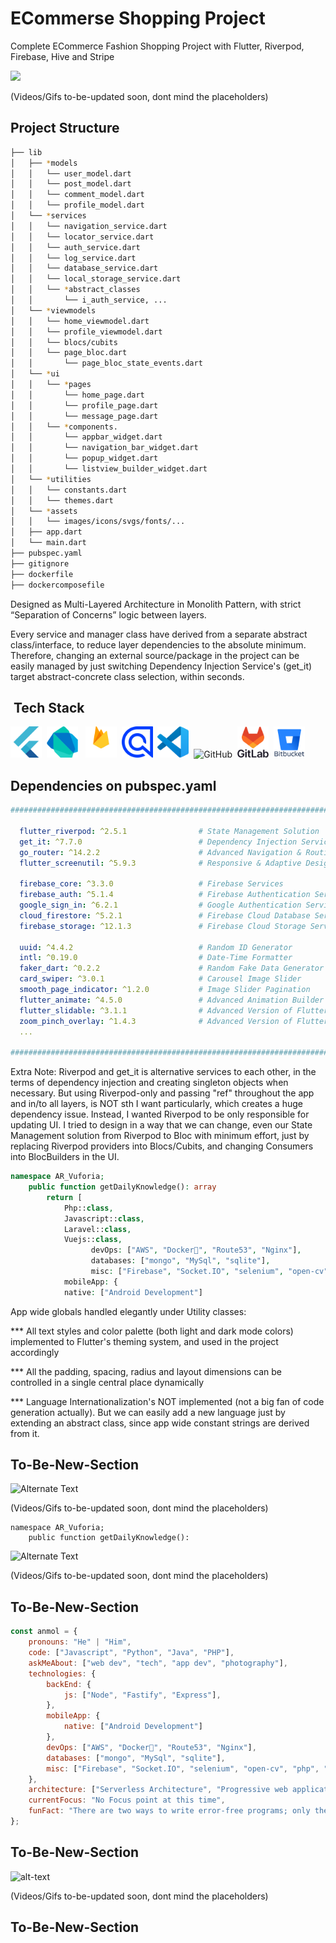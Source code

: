 # ECommerse Shopping Project
Complete ECommerce Fashion Shopping Project with Flutter, Riverpod, Firebase, Hive and Stripe

![](https://github.com/stdxpe/Augmented-Reality-Project-Kinematic-Analysis-and-Programming-of-Industrial-Robotic-Arms/blob/main/50fps360high.gif)

(Videos/Gifs to-be-updated soon, dont mind the placeholders)

## Project Structure
```bash
├── lib                                                                                                                              
│   ├── *models
│   │   └── user_model.dart                                                                                                        
│   │   └── post_model.dart                                                                                                             
│   │   └── comment_model.dart
│   │   └── profile_model.dart                                                                                                        
│   └── *services                 
│   │   └── navigation_service.dart
│   │   └── locator_service.dart 
│   │   └── auth_service.dart
│   │   └── log_service.dart
│   │   └── database_service.dart
│   │   └── local_storage_service.dart
│   │   └── *abstract_classes 
│   │       └── i_auth_service, ...                                                                                                         
│   └── *viewmodels                                                                                                                           
│   │   └── home_viewmodel.dart
│   │   └── profile_viewmodel.dart                                                                                                      
│   │   └── blocs/cubits 
│   │   └── page_bloc.dart
│   │       └── page_bloc_state_events.dart                                                                                          
│   └── *ui                                                                                                                                    
│   │   └── *pages
│   │       └── home_page.dart
│   │       └── profile_page.dart
│   │       └── message_page.dart                                                                                                         
│   │   └── *components.                                                                                                                    
│   │       └── appbar_widget.dart
│   │       └── navigation_bar_widget.dart                                                                                                        
│   │       └── popup_widget.dart                                                                                                        
│   │       └── listview_builder_widget.dart
│   └── *utilities
│   │   └── constants.dart                                                                                                        
│   │   └── themes.dart
│   └── *assets
│   │   └── images/icons/svgs/fonts/...                                                                                                          
│   ├── app.dart                                                                                                        
│   └── main.dart                                                                                                        
├── pubspec.yaml
├── gitignore
├── dockerfile
├── dockercomposefile
```
Designed as Multi-Layered Architecture in Monolith Pattern, with strict “Separation of Concerns” logic between layers.

Every service and manager class have derived from a separate abstract class/interface, to reduce layer dependencies to the absolute minimum. Therefore, changing an external source/package in the project can be easily managed by just switching Dependency Injection Service's (get_it) target abstract-concrete class selection, within seconds.

## &nbsp;Tech Stack

<img  src="https://raw.githubusercontent.com/devicons/devicon/1119b9f84c0290e0f0b38982099a2bd027a48bf1/icons/flutter/flutter-original.svg" alt="Flutter" width="50" height="50"/> &nbsp;<img  src="https://raw.githubusercontent.com/devicons/devicon/1119b9f84c0290e0f0b38982099a2bd027a48bf1/icons/dart/dart-original.svg" alt="Dart" width="50" height="50"/> &nbsp;
<img  src="https://raw.githubusercontent.com/devicons/devicon/master/icons/firebase/firebase-original-wordmark.svg" alt="Firebase" width="50" height="50"/> &nbsp;<img  src="https://raw.githubusercontent.com/devicons/devicon/master/icons/algolia/algolia-original.svg" alt="Algolia" width="50" height="50"/> &nbsp;<img  src="https://raw.githubusercontent.com/devicons/devicon/1119b9f84c0290e0f0b38982099a2bd027a48bf1/icons/vscode/vscode-original.svg" alt="VSCode" width="50" height="50"/> &nbsp;<img  src="https://github.com/CyrisXD/CyrisXD/raw/master/assets/Github.png" alt="GitHub" width="50" height="50"/> &nbsp;<img  src="https://raw.githubusercontent.com/devicons/devicon/1119b9f84c0290e0f0b38982099a2bd027a48bf1/icons/gitlab/gitlab-original-wordmark.svg" alt="GitLab" width="50" height="50"/> &nbsp;<img  src="https://raw.githubusercontent.com/devicons/devicon/1119b9f84c0290e0f0b38982099a2bd027a48bf1/icons/bitbucket/bitbucket-original-wordmark.svg" alt="BitBucket" width="50" height="50"/> &nbsp;

## Dependencies on pubspec.yaml
```yaml
#############################################################################################################

  flutter_riverpod: ^2.5.1                # State Management Solution
  get_it: ^7.7.0                          # Dependency Injection Service
  go_router: ^14.2.2                      # Advanced Navigation & Routing System
  flutter_screenutil: ^5.9.3              # Responsive & Adaptive Design

  firebase_core: ^3.3.0                   # Firebase Services
  firebase_auth: ^5.1.4                   # Firebase Authentication Service
  google_sign_in: ^6.2.1                  # Google Authentication Service
  cloud_firestore: ^5.2.1                 # Firebase Cloud Database Service
  firebase_storage: ^12.1.3               # Firebase Cloud Storage Service

  uuid: ^4.4.2                            # Random ID Generator
  intl: ^0.19.0                           # Date-Time Formatter
  faker_dart: ^0.2.2                      # Random Fake Data Generator
  card_swiper: ^3.0.1                     # Carousel Image Slider
  smooth_page_indicator: ^1.2.0           # Image Slider Pagination
  flutter_animate: ^4.5.0                 # Advanced Animation Builder
  flutter_slidable: ^3.1.1                # Advanced Version of Flutter Dismissible Widget
  zoom_pinch_overlay: ^1.4.3              # Advanced Version of Flutter Interactive Widget
  ...

#############################################################################################################
```

Extra Note: Riverpod and get_it is alternative services to each other, in the terms of dependency injection and creating singleton objects when necessary. But using Riverpod-only and passing "ref" throughout the app and in/to all layers, is NOT sth I want particularly, which creates a huge dependency issue. Instead, I wanted Riverpod to be only responsible for updating UI. I tried to design in a way that we can change, even our State Management solution from Riverpod to Bloc with minimum effort, just by replacing Riverpod providers into Blocs/Cubits, and changing Consumers into BlocBuilders in the UI.

```php
namespace AR_Vuforia;
    public function getDailyKnowledge(): array
        return [
            Php::class,
            Javascript::class,
            Laravel::class,
            Vuejs::class,
                  devOps: ["AWS", "Docker🐳", "Route53", "Nginx"],
                  databases: ["mongo", "MySql", "sqlite"],
                  misc: ["Firebase", "Socket.IO", "selenium", "open-cv", "php", "SuiteApp"]
            mobileApp: {
            native: ["Android Development"]
```
App wide globals handled elegantly under Utility classes:

 *** All text styles and color palette (both light and dark mode colors) implemented to Flutter's theming system, and used in the project accordingly

 *** All the padding, spacing, radius and layout dimensions can be controlled in a single central place dynamically

 *** Language Internationalization's NOT implemented (not a big fan of code generation actually). But we can easily add a new language just by extending an abstract class, since app wide constant strings are derived from it.


## To-Be-New-Section
![Alternate Text](https://github.com/stdxpe/Augmented-Reality-Project-Kinematic-Analysis-and-Programming-of-Industrial-Robotic-Arms/blob/main/4ktest.gif)

(Videos/Gifs to-be-updated soon, dont mind the placeholders)
```
namespace AR_Vuforia;
    public function getDailyKnowledge():
```
![Alternate Text](https://github.com/stdxpe/Augmented-Reality-Project-Kinematic-Analysis-and-Programming-of-Industrial-Robotic-Arms/blob/main/50fps360low.gif)

(Videos/Gifs to-be-updated soon, dont mind the placeholders)

## To-Be-New-Section
```javascript
const anmol = {
    pronouns: "He" | "Him",
    code: ["Javascript", "Python", "Java", "PHP"],
    askMeAbout: ["web dev", "tech", "app dev", "photography"],
    technologies: {
        backEnd: {
            js: ["Node", "Fastify", "Express"],
        },
        mobileApp: {
            native: ["Android Development"]
        },
        devOps: ["AWS", "Docker🐳", "Route53", "Nginx"],
        databases: ["mongo", "MySql", "sqlite"],
        misc: ["Firebase", "Socket.IO", "selenium", "open-cv", "php", "SuiteApp"]
    },
    architecture: ["Serverless Architecture", "Progressive web applications", "Single page applications"],
    currentFocus: "No Focus point at this time",
    funFact: "There are two ways to write error-free programs; only the third one works"
};
```

## To-Be-New-Section
![alt-text](https://github.com/stdxpe/Augmented-Reality-Project-Kinematic-Analysis-and-Programming-of-Industrial-Robotic-Arms/blob/main/50fps480low.gif)

(Videos/Gifs to-be-updated soon, dont mind the placeholders)

## To-Be-New-Section
